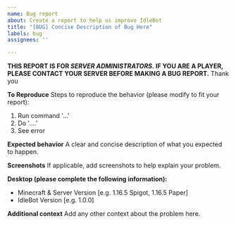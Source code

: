 ```yaml
---
name: Bug report
about: Create a report to help us improve IdleBot
title: "[BUG] Concise Description of Bug Here"
labels: bug
assignees: ''

---
```


**THIS REPORT IS FOR *SERVER ADMINISTRATORS.* IF YOU ARE A PLAYER, PLEASE CONTACT YOUR SERVER BEFORE MAKING A BUG REPORT.** Thank you


**To Reproduce**
Steps to reproduce the behavior (please modify to fit your report):
1. Run command '...'
2. Do '....'
3. See error

**Expected behavior**
A clear and concise description of what you expected to happen.

**Screenshots**
If applicable, add screenshots to help explain your problem.

**Desktop (please complete the following information):**
 - Minecraft & Server Version [e.g. 1.16.5 Spigot, 1.16.5 Paper]
 - IdleBot Version [e.g. 1.0.0]

**Additional context**
Add any other context about the problem here.
